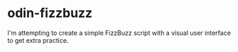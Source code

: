 # odin-fizzbuzz

I'm attempting to create a simple FizzBuzz script with a visual user interface to get extra practice.
